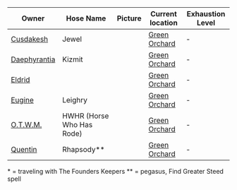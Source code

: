 | Owner | Hose Name | Picture | Current location | Exhaustion Level |
| --- | --- | --- | --- | --- |
| [Cusdakesh](PCs/Cusdakesh%20Greyskull.md) | Jewel | | [Green Orchard](../Locations/Green%20Orchard.md) | - |
| [Daephyrantia](PCs/Daephyrantia%20Pholpfi.md) | Kizmit | | [Green Orchard](../Locations/Green%20Orchard.md) | - |
| [Eldrid](PCs/Eldrid%20Vannar.md) | | | [Green Orchard](../Locations/Green%20Orchard.md) | - |
| [Eugine](PCs/Eugine%20Brawnanvil.md) | Leighry | | [Green Orchard](../Locations/Green%20Orchard.md) | - |
| [O.T.W.M.](PCs/O.T.W.M..md) | HWHR (Horse Who Has Rode) | | [Green Orchard](../Locations/Green%20Orchard.md) | - |
| [Quentin](PCs/Quentin%20Thexius.md) | Rhapsody** | | [Green Orchard](../Locations/Green%20Orchard.md) | - |


\* = traveling with The Founders Keepers
\** = pegasus, Find Greater Steed spell